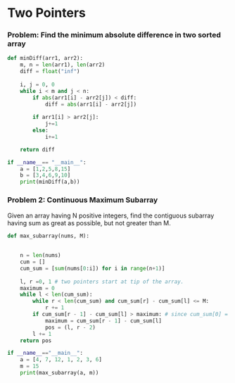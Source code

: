 # Two Pointers

### Problem: Find the minimum absolute difference in two sorted array

```python
def minDiff(arr1, arr2):
    m, n = len(arr1), len(arr2)
    diff = float("inf")
    
    i, j = 0, 0
    while i < m and j < n:
        if abs(arr1[i] - arr2[j]) < diff:
            diff = abs(arr1[i] - arr2[j])
        
        if arr1[i] > arr2[j]:
            j+=1
        else:
            i+=1

    return diff

if __name__== "__main__":
    a = [1,2,5,8,15]
    b = [3,4,6,9,10]
    print(minDiff(a,b))
```

### Problem 2: Continuous Maximum Subarray

Given an array having N positive integers, find the contiguous subarray having sum as great as possible, but not greater than M.

```python
def max_subarray(nums, M):
    
   
    n = len(nums)
    cum = []
    cum_sum = [sum(nums[0:i]) for i in range(n+1)]
   
    l, r =0, 1 # two pointers start at tip of the array.
    maximum = 0
    while l < len(cum_sum):
        while r < len(cum_sum) and cum_sum[r] - cum_sum[l] <= M:
            r += 1
        if cum_sum[r - 1] - cum_sum[l] > maximum: # since cum_sum[0] = 0, thus r always > 0.
            maximum = cum_sum[r - 1] - cum_sum[l]
            pos = (l, r - 2)
        l += 1
    return pos

if __name__=="__main__":
    a = [4, 7, 12, 1, 2, 3, 6]
    m = 15
    print(max_subarray(a, m))
```

